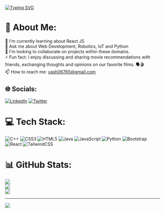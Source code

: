[![Typing SVG](https://readme-typing-svg.demolab.com?font=Fira+Code&pause=1000&width=435&lines=Hello%F0%9F%91%8B+!+I+am+Yash)](https://git.io/typing-svg)

# 💫 About Me:
🔭 I'm currently learning about React JS<br>💬 Ask me about Web Development, Robotics, IoT and Python<br>🤝 I'm looking to collaborate on projects within these domains.<br>⚡ Fun fact: I enjoy discussing and sharing movie recommendations with friends, exchanging thoughts and opinions on our favorite films. 🗣️🎬<br>📫 How to reach me: yash06765@gmail.com


## 🌐 Socials:
[![LinkedIn](https://img.shields.io/badge/LinkedIn-%230077B5.svg?logo=linkedin&logoColor=white)](https://linkedin.com/in/yr1404) [![Twitter](https://img.shields.io/badge/Twitter-%231DA1F2.svg?logo=Twitter&logoColor=white)](https://twitter.com/yr_1404) 

# 💻 Tech Stack:
![C++](https://img.shields.io/badge/c++-%2300599C.svg?style=flat&logo=c%2B%2B&logoColor=white) ![CSS3](https://img.shields.io/badge/css3-%231572B6.svg?style=flat&logo=css3&logoColor=white) ![HTML5](https://img.shields.io/badge/html5-%23E34F26.svg?style=flat&logo=html5&logoColor=white) ![Java](https://img.shields.io/badge/java-%23ED8B00.svg?style=flat&logo=java&logoColor=white) ![JavaScript](https://img.shields.io/badge/javascript-%23323330.svg?style=flat&logo=javascript&logoColor=%23F7DF1E) ![Python](https://img.shields.io/badge/python-3670A0?style=flat&logo=python&logoColor=ffdd54) ![Bootstrap](https://img.shields.io/badge/bootstrap-%23563D7C.svg?style=flat&logo=bootstrap&logoColor=white) ![React](https://img.shields.io/badge/react-%2320232a.svg?style=flat&logo=react&logoColor=%2361DAFB) ![TailwindCSS](https://img.shields.io/badge/tailwindcss-%2338B2AC.svg?style=flat&logo=tailwind-css&logoColor=white)
# 📊 GitHub Stats:
![](https://github-readme-stats.vercel.app/api?username=yr1404&theme=merko&hide_border=false&include_all_commits=false&count_private=false)<br/>
![](https://github-readme-streak-stats.herokuapp.com/?user=yr1404&theme=merko&hide_border=false)<br/>
![](https://github-readme-stats.vercel.app/api/top-langs/?username=yr1404&theme=merko&hide_border=false&include_all_commits=false&count_private=false&layout=compact)

---
[![](https://visitcount.itsvg.in/api?id=yr1404&icon=0&color=0)](https://visitcount.itsvg.in)

